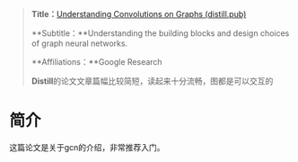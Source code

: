 > **Title：**[Understanding Convolutions on Graphs (distill.pub)](https://distill.pub/2021/understanding-gnns/)
>
> **Subtitle：**Understanding the building blocks and design choices of graph neural networks.
>
> **Affiliations：**Google Research
>
> **Distill**的论文文章篇幅比较简短，读起来十分流畅，图都是可以交互的

# 简介

这篇论文是关于gcn的介绍，非常推荐入门。

